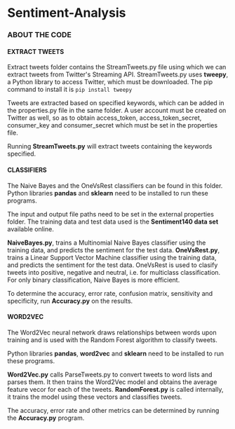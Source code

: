 # Sentiment-Analysis

### ABOUT THE CODE

#### EXTRACT TWEETS 

Extract tweets folder contains the StreamTweets.py file using which we can extract tweets from Twitter's Streaming API. StreamTweets.py uses **tweepy**, a Python library to access Twitter, which must be downloaded. The pip command to install it is `pip install tweepy` 

Tweets are extracted based on specified keywords, which can be added in the properties.py file in the same folder. A user account must be created on Twitter as well, so as to obtain access_token, access_token_secret, consumer_key and consumer_secret which must be set in the properties file. 

Running **StreamTweets.py** will extract tweets containing the keywords specified.

#### CLASSIFIERS

The Naive Bayes and the OneVsRest classifiers can be found in this folder. Python libraries **pandas** and **sklearn** need to be installed to run these programs. 

The input and output file paths need to be set in the external properties folder. The training data and test data used is the **Sentiment140 data set** available online.

**NaiveBayes.py**, trains a Multinomial Naive Bayes classifier using the training data, and predicts the sentiment for the test data.
**OneVsRest.py**, trains a Linear Support Vector Machine classifier using the training data, and predicts the sentiment for the test data. OneVsRest is used to clasify tweets into positive, negative and neutral, i.e. for multiclass classification. For only binary classification, Naive Bayes is more efficient.

To determine the accuracy, error rate, confusion matrix, sensitivity and specificity, run **Accuracy.py** on the results.

#### WORD2VEC 

The Word2Vec neural network draws relationships between words upon training and is used with the Random Forest algorithm to classify tweets.

Python libraries **pandas**, **word2vec** and **sklearn** need to be installed to run these programs.

**Word2Vec.py** calls ParseTweets.py to convert tweets to word lists and parses them. It then trains the Word2Vec model and obtains the average feature vecor for each of the tweets. **RandomForest.py** is called internally, it trains the model using these vectors and classifies tweets. 

The accuracy, error rate and other metrics can be determined by running the **Accuracy.py** program.




